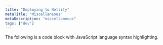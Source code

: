 ```yaml
---
title: "Deploying to Netlify"
metaTitle: "Miscellaneous"
metaDescription: "miscellaneous"
tags: ["dev"]
---
```


The following is a code block with JavaScript language syntax highlighting.